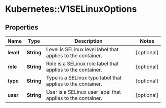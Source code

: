 # Kubernetes::V1SELinuxOptions

## Properties
Name | Type | Description | Notes
------------ | ------------- | ------------- | -------------
**level** | **String** | Level is SELinux level label that applies to the container. | [optional] 
**role** | **String** | Role is a SELinux role label that applies to the container. | [optional] 
**type** | **String** | Type is a SELinux type label that applies to the container. | [optional] 
**user** | **String** | User is a SELinux user label that applies to the container. | [optional] 


